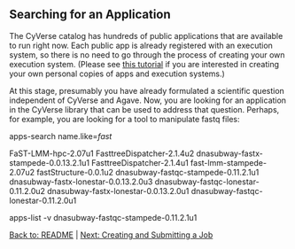 ## Searching for an Application

The CyVerse catalog has hundreds of public applications that are available to run right now.
Each public app is already registered with an execution system, so there is no need to go through the process of creating your own execution system.
(Please see [this tutorial](https://github.com/iPlantCollaborativeOpenSource/cyverse-sdk) if you are interested in creating your own personal copies of apps and execution systems.)

At this stage, presumably you have already formulated a scientific question independent of CyVerse and Agave.
Now, you are looking for an application in the CyVerse library that can be used to address that question.
Perhaps, for example, you are looking for a tool to manipulate fastq files:

apps-search name.like=*fast*

FaST-LMM-hpc-2.07u1
FasttreeDispatcher-2.1.4u2
dnasubway-fastx-stampede-0.0.13.2.1u1
FasttreeDispatcher-2.1.4u1
fast-lmm-stampede-2.07u2
fastStructure-0.0.1u2
dnasubway-fastqc-stampede-0.11.2.1u1
dnasubway-fastx-lonestar-0.0.13.2.0u3
dnasubway-fastqc-lonestar-0.11.2.0u2
dnasubway-fastx-lonestar-0.0.13.2.0u1
dnasubway-fastqc-lonestar-0.11.2.0u1


apps-list -v dnasubway-fastqc-stampede-0.11.2.1u1


[Back to: README](../README.md) | [Next: Creating and Submitting a Job](creating_submitting_jobs.md)
